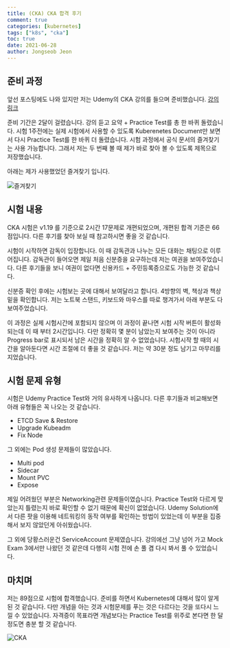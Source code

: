 ```yaml
---
title: (CKA) CKA 합격 후기
comment: true
categories: [kubernetes]
tags: ["k8s", "cka"]
toc: true
date: 2021-06-28
author: Jongseob Jeon
---
```



## 준비 과정
앞선 포스팅에도 나와 있지만 저는 Udemy의 CKA 강의를 들으며 준비했습니다. [강의 링크](https://www.udemy.com/course/certified-kubernetes-administrator-with-practice-tests/)

준비 기간은 2달이 걸렸습니다. 강의 듣고 요약 + Practice Test를 총 한 바퀴 돌렸습니다.
시험 1주전에는 실제 시험에서 사용할 수 있도록 Kuberenetes Document만 보면서 다시 Practice Test를 한 바퀴 더 돌렸습니다.
시험 과정에서 공식 문서의 즐겨찾기는 사용 가능합니다. 그래서 저는 두 번째 볼 때 제가 바로 찾아 볼 수 있도록 제목으로 저장했습니다.

아래는 제가 사용했었던 즐겨찾기 입니다.

![즐겨찾기](/imgs/cka/review_01.png)


## 시험 내용
CKA 시험은 v1.19 를 기준으로 2시간 17문제로 개편되었으며, 개편된 합격 기준은 66점입니다. 
다른 후기를 찾아 보실 때 참고하시면 좋을 것 같습니다.

시험이 시작하면 감독이 입장합니다. 이 때 감독관과 나누는 모든 대화는 채팅으로 이루어집니다.
감독관이 들어오면 제일 처음 신분증을 요구하는데 저는 여권을 보여주었습니다.
다른 후기들을 보니 여권이 없다면 신용카드 + 주민등록증으로도 가능한 것 같습니다.

신분증 확인 후에는 시험보는 곳에 대해서 보여달라고 합니다. 4방향의 벽, 책상과 책상 밑을 확인합니다.
저는 노트북 스탠드, 키보드와 마우스를 따로 챙겨가서 아래 부분도 다 보여주었습니다.

이 과정은 실제 시험시간에 포함되지 않으며 이 과정이 끝나면 시험 시작 버튼이 활성화되는데 이 때 부터 2시간입니다.
다만 정확히 몇 분이 남았는지 보여주는 것이 아니라 Progress bar로 표시되서 남은 시간을 정확히 알 수 없었습니다.
시험시작 할 때의 시간을 알아둔다면 시간 조절에 더 좋을 것 같습니다.
저는 약 30분 정도 남기고 마무리를 지었습니다.

## 시험 문제 유형
시험은 Udemy Practice Test와 거의 유사하게 나옵니다. 다른 후기들과 비교해보면 아래 유형들은 꼭 나오는 것 같습니다.
- ETCD Save & Restore
- Upgrade Kubeadm 
- Fix Node

그 외에는 Pod 생성 문제들이 많았습니다.
- Multi pod
- Sidecar
- Mount PVC
- Expose

제일 어려웠던 부분은 Networking관련 문제들이였습니다.
Practice Test와 다르게 맞았는지 틀렸는지 바로 확인할 수 없기 때문에 확신이 없었습니다.
Udemy Solution에서 다른 팟을 이용해 네트워킹의 동작 여부를 확인하는 방법이 있었는데 이 부분을 집중해서 보지 않았던게 아쉬웠습니다.

그 외에 당황스러운건 ServiceAccount 문제였습니다.
강의에선 그냥 넘어 가고 Mock Exam 3에서만 나왔던 것 같은데 다행히 시험 전에 손 풀 겸 다시 봐서 풀 수 있었습니다.


## 마치며
저는 89점으로 시험에 합격했습니다. 준비를 하면서 Kubernetes에 대해서 많이 알게 된 것 같습니다.
다만 개념을 아는 것과 시험문제를 푸는 것은 다르다는 것을 또다시 느낄 수 있었습니다.
자격증이 목표라면 개념보다는 Practice Test를 위주로 본다면 한 달 정도면 충분 할 것 같습니다.

![CKA](/imgs/cka/review_02.png)

